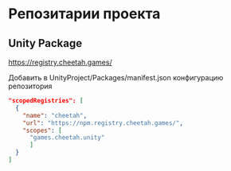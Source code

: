 # Репозитарии проекта

## Unity Package

https://registry.cheetah.games/

Добавить в UnityProject/Packages/manifest.json конфигурацию репозитория

```json
"scopedRegistries": [
  {
    "name": "cheetah",
    "url": "https://npm.registry.cheetah.games/",
    "scopes": [
      "games.cheetah.unity"
      ]
  }
]
``` 